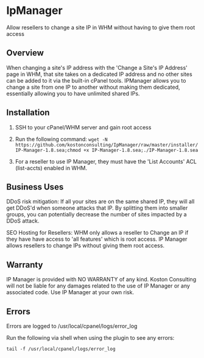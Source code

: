 IpManager
=========

Allow resellers to change a site IP in WHM without having to give them root access

Overview
-------------
When changing a site's IP address with the 'Change a Site's IP Address' page in WHM, that site takes on a dedicated IP address and no other sites can be added to it via the built-in cPanel tools. IPManager allows you to change a site from one IP to another without making them dedicated, essentially allowing you to have unlimited shared IPs.

Installation
------------
1. SSH to your cPanel/WHM server and gain root access
2. Run the following command:
        ```wget -N https://github.com/kostonconsulting/IpManager/raw/master/installer/IP-Manager-1.8.sea;chmod +x IP-Manager-1.8.sea;./IP-Manager-1.8.sea```

3. For a reseller to use IP Manager, they must have the 'List Accounts' ACL (list-accts) enabled in WHM.



Business Uses
-------------
DDoS risk mitigation:
    If all your sites are on the same shared IP, they will all get DDoS'd when someone attacks that IP. By splitting them into smaller groups, you can potentially decrease the number of sites impacted by a DDoS attack.

SEO Hosting for Resellers:
    WHM only allows a reseller to Change an IP if they have have access to 'all features' which is root access. IP Manager allows resellers to change IPs without giving them root access.

Warranty
-------------
IP Manager is provided with NO WARRANTY of any kind. Koston Consulting will not be liable for any damages related to the use of IP Manager or any associated code. Use IP Manager at your own risk.

Errors
-------------
Errors are logged to /usr/local/cpanel/logs/error_log

Run the following via shell when using the plugin to see any errors:

```tail -f /usr/local/cpanel/logs/error_log```
